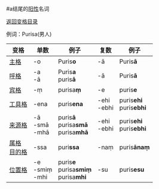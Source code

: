 #a结尾的[阳性](masculime.md)名词

[返回变格目录](declension.md)

例词：Purisa\(男人\)

|变格|单数|例子|复数|例子|
|---|-----|------|----|----|
|[主格](../../declension/nom.md)|-o|Puris**o**|-ā|Puris**ā**|
|[呼格](../../declension/voc.md)|-a<br>-ā|Puris**a**<br>puris**ā**|-ā|Puris**ā**|
|[宾格](../../declension/acc.md)|-ṃ|purisa**ṃ**|-e|puris**e**|
|[工具格](../../declension/instr.md)|-ena|puris**ena**|-ehi<br>-ebhi|puris**ehi**<br>puris**ebhi**|
|[来源格](../../declension/abl.md)|-ā<br>-smā<br>-mhā|puris**ā**<br>purisa**smā**<br>purisa**mhā**|-ehi<br>-ebhi|puris**ehi**<br>puris**ebhi**|
|[属格](../../declension/gen.md)<br>[目的格](../declension/dat.md)|-ssa|puri**ssa**|-naṃ|puris**ānaṃ**|
|[位置格](../../declension/loc.md)|-e<br>-smiṃ<br>-mhi|puris**e**<br>purisa**smiṃ**<br>purisa**mhi**|-su|puris**esu**|
